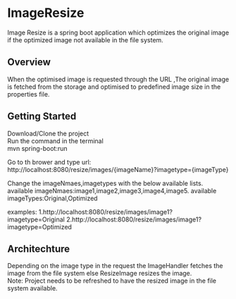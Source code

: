 # ImageResize
Image Resize is a spring boot application which optimizes the original image if the optimized image not available in the file system.

## Overview
When the optimised image is requested through the URL ,The original image is fetched from the storage and optimised to predefined image size in the properties file.

## Getting Started

Download/Clone the project  
Run the command in the terminal   
mvn spring-boot:run  

Go to th brower and type url: http://localhost:8080/resize/images/{imageName}?imagetype={imageType}  

Change the imageNmaes,imagetypes with the below available lists.
available imageNmaes:image1,image2,image3,image4,image5.
available imageTypes:Original,Optimized

examples: 
1.http://localhost:8080/resize/images/image1?imagetype=Original
2.http://localhost:8080/resize/images/image1?imagetype=Optimized

## Architechture
Depending on the image type in the request the ImageHandler fetches the image from the file system else ResizeImage resizes 
the image.  
Note: Project needs to be refreshed to have the resized image in the file system available.

